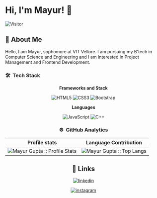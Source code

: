 
# Hi, I'm Mayur! 👋
![Visitor](https://visitor-badge.laobi.icu/badge?page_id=Mayur0307.Mayur0307)

## 🚀 About Me
Hello, I am Mayur, sophomore at VIT Vellore. I am pursuing my B'tech in Computer Science and Engineering and I am Interested in Project Management and Frontend Development.

### 🛠 &nbsp;Tech Stack
<div align="center">

**Frameworks and Stack**

![HTML5](https://img.shields.io/badge/-HTML5-E34F26?style=for-the-badge&logo=html5&logoColor=white)
![CSS3](https://img.shields.io/badge/-CSS3-1572B6?style=for-the-badge&logo=css3)
![Bootstrap](https://img.shields.io/badge/-Bootstrap-563D7C?style=for-the-badge&logo=bootstrap)

**Languages**
<div align="center">

![JavaScript](https://img.shields.io/badge/-JavaScript-black?style=for-the-badge&logo=javascript)
![C++](https://img.shields.io/badge/-C++-00599C?style=for-the-badge&logo=c)
 
</div>

 ### ⚙️ &nbsp;GitHub Analytics
 Profile stats              |  Language Contribution
:-------------------------:|:-------------------------:
![Mayur Gupta :: Profile Stats](https://github-readme-stats.vercel.app/api?username=Mayur0307&show_icons=true&hide_border=true&theme=dark&count_private=true) | ![Mayur Gupta :: Top Langs](https://github-readme-stats.vercel.app/api/top-langs/?username=Mayur0307&layout=compact&theme=react&hide_border=true)

## 🔗 Links
<div align="center">

[![linkedin](https://img.shields.io/badge/linkedin-0A66C2?style=for-the-badge&logo=linkedin&logoColor=white)](https://www.linkedin.com/in/mayurgupta23/)

[![instagram](https://img.shields.io/badge/Instagram-E4405F?style=for-the-badge&logo=instagram&logoColor=white)](https://www.instagram.com/mayur__3/)

</div>